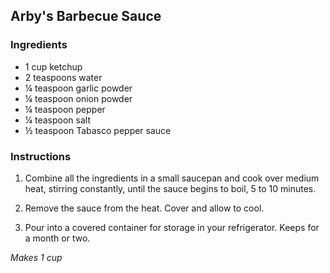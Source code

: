 ## Arby's Barbecue Sauce

### Ingredients

- 1 cup ketchup
- 2 teaspoons water
- ¼ teaspoon garlic powder
- ¼ teaspoon onion powder
- ¼ teaspoon pepper
- ¼ teaspoon salt
- ½ teaspoon Tabasco pepper sauce 

### Instructions

1. Combine all the ingredients in a small saucepan and cook over medium heat, stirring constantly, until the sauce begins to boil, 5 to 10 minutes.

2. Remove the sauce from the heat. Cover and allow to cool.

3. Pour into a covered container for storage in your refrigerator. Keeps for a month or two.

_Makes 1 cup_